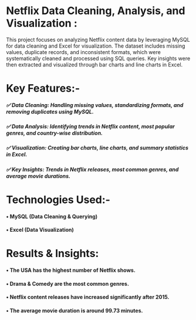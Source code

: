 # Netflix Data Cleaning, Analysis, and Visualization :
This project focuses on analyzing Netflix content data by leveraging MySQL for data cleaning and Excel for visualization. The dataset includes missing values, duplicate records, and inconsistent formats, which were systematically cleaned and processed using SQL queries. Key insights were then extracted and visualized through bar charts and line charts in Excel.

# Key Features:-
##### ✅ Data Cleaning: Handling missing values, standardizing formats, and removing duplicates using MySQL.
##### ✅ Data Analysis: Identifying trends in Netflix content, most popular genres, and country-wise distribution.
##### ✅ Visualization: Creating bar charts, line charts, and summary statistics in Excel.
##### ✅ Key Insights: Trends in Netflix releases, most common genres, and average movie durations.

# Technologies Used:-
#### • MySQL (Data Cleaning & Querying)
#### • Excel (Data Visualization)

# Results & Insights:
#### • The USA has the highest number of Netflix shows.
#### • Drama & Comedy are the most common genres.
#### • Netflix content releases have increased significantly after 2015.
#### • The average movie duration is around 99.73 minutes.
